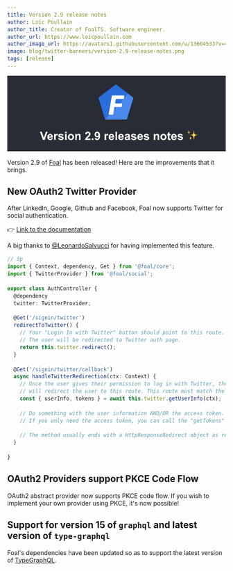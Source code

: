 ```yaml
---
title: Version 2.9 release notes
author: Loïc Poullain
author_title: Creator of FoalTS. Software engineer.
author_url: https://www.loicpoullain.com
author_image_url: https://avatars1.githubusercontent.com/u/13604533?v=4
image: blog/twitter-banners/version-2.9-release-notes.png
tags: [release]
---
```


![Banner](./assets/version-2.9-is-here/banner.png)

Version 2.9 of [Foal](https://foalts.org/) has been released! Here are the improvements that it brings.

<!--truncate-->

## New OAuth2 Twitter Provider

After LinkedIn, Google, Github and Facebook, Foal now supports Twitter for social authentication.

👉 [Link to the documentation](https://foalts.org/docs/authentication-and-access-control/social-auth/)

A big thanks to [@LeonardoSalvucci](https://github.com/LeonardoSalvucci) for having implemented this feature.

```typescript
// 3p
import { Context, dependency, Get } from '@foal/core';
import { TwitterProvider } from '@foal/social';

export class AuthController {
  @dependency
  twitter: TwitterProvider;

  @Get('/signin/twitter')
  redirectToTwitter() {
    // Your "Login In with Twitter" button should point to this route.
    // The user will be redirected to Twitter auth page.
    return this.twitter.redirect();
  }

  @Get('/signin/twitter/callback')
  async handleTwitterRedirection(ctx: Context) {
    // Once the user gives their permission to log in with Twitter, the OAuth server
    // will redirect the user to this route. This route must match the redirect URI.
    const { userInfo, tokens } = await this.twitter.getUserInfo(ctx);

    // Do something with the user information AND/OR the access token.
    // If you only need the access token, you can call the "getTokens" method.

    // The method usually ends with a HttpResponseRedirect object as returned value.
  }

}
```

## OAuth2 Providers support PKCE Code Flow

OAuth2 abstract provider now supports PKCE code flow. If you wish to implement your own provider using PKCE, it's now possible!

## Support for version 15 of `graphql` and latest version of `type-graphql`

Foal's dependencies have been updated so as to support the latest version of [TypeGraphQL](https://typegraphql.com/).